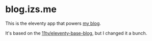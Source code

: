 # blog.izs.me

This is the eleventy app that powers [my blog](https://blog.izs.me).

It's based on the
[11ty/eleventy-base-blog](https://github.com/11ty/eleventy-base-blog), but
I changed it a bunch.

